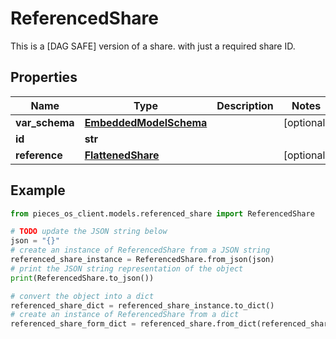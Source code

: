 # ReferencedShare

This is a [DAG SAFE] version of a share. with just a required share ID.

## Properties

Name | Type | Description | Notes
------------ | ------------- | ------------- | -------------
**var_schema** | [**EmbeddedModelSchema**](EmbeddedModelSchema) |  | [optional] 
**id** | **str** |  | 
**reference** | [**FlattenedShare**](FlattenedShare) |  | [optional] 

## Example

```python
from pieces_os_client.models.referenced_share import ReferencedShare

# TODO update the JSON string below
json = "{}"
# create an instance of ReferencedShare from a JSON string
referenced_share_instance = ReferencedShare.from_json(json)
# print the JSON string representation of the object
print(ReferencedShare.to_json())

# convert the object into a dict
referenced_share_dict = referenced_share_instance.to_dict()
# create an instance of ReferencedShare from a dict
referenced_share_form_dict = referenced_share.from_dict(referenced_share_dict)
```




